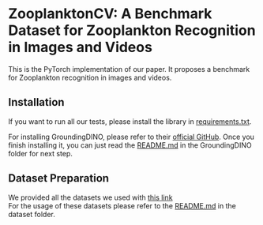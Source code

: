 # ZooplanktonCV: A Benchmark Dataset for Zooplankton Recognition in Images and Videos
This is the PyTorch implementation of our paper. It proposes a benchmark for Zooplankton recognition in images and videos.

## Installation
If you want to run all our tests, please install the library in [requirements.txt](https://github.com/lfk118/ZooplanktonCV/blob/main/requirements.txt). 

For installing GroundingDINO, please refer to their [official GitHub](https://github.com/IDEA-Research/GroundingDINO). Once you finish installing it, you can just read the [README.md](https://github.com/lfk118/ZooplanktonCV/blob/main/GroundingDINO/README.md) in the GroundingDINO folder for next step.

## Dataset Preparation
We provided all the datasets we used with [this link](https://outlookuga-my.sharepoint.com/:f:/g/personal/fl79416_uga_edu/EhtmuP6IOTpErtRhcVR3s-oBegeA4cOb46Bkpel6eyMDFg?e=C1dewu)  
For the usage of these datasets please refer to the [README.md](https://github.com/lfk118/ZooplanktonCV/blob/main/Dataset/README.md) in the dataset folder.
